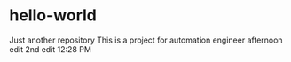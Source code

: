 # hello-world
Just another repository
This is a project for automation engineer
afternoon edit
2nd edit 12:28 PM
